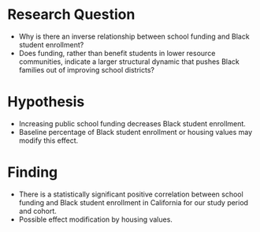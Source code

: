 # Research Question
* Why is there an inverse relationship between school funding and Black student enrollment? 
* Does funding, rather than benefit students in lower resource communities, indicate a larger structural dynamic that pushes Black families out of improving school districts? 

# Hypothesis
* Increasing public school funding decreases Black student enrollment. 
* Baseline percentage of Black student enrollment or housing values may modify this effect. 

# Finding
* There is a statistically significant positive correlation between school funding and Black student enrollment in California for our study period and cohort. 
* Possible effect modification by housing values.
